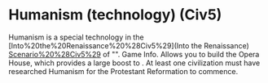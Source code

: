 # Humanism (technology) (Civ5)

Humanism is a special technology in the [Into%20the%20Renaissance%20%28Civ5%29](Into the Renaissance) [Scenario%20%28Civ5%29](scenario) of "".
Game Info.
Allows you to build the Opera House, which provides a large boost to . At least one civilization must have researched Humanism for the Protestant Reformation to commence.